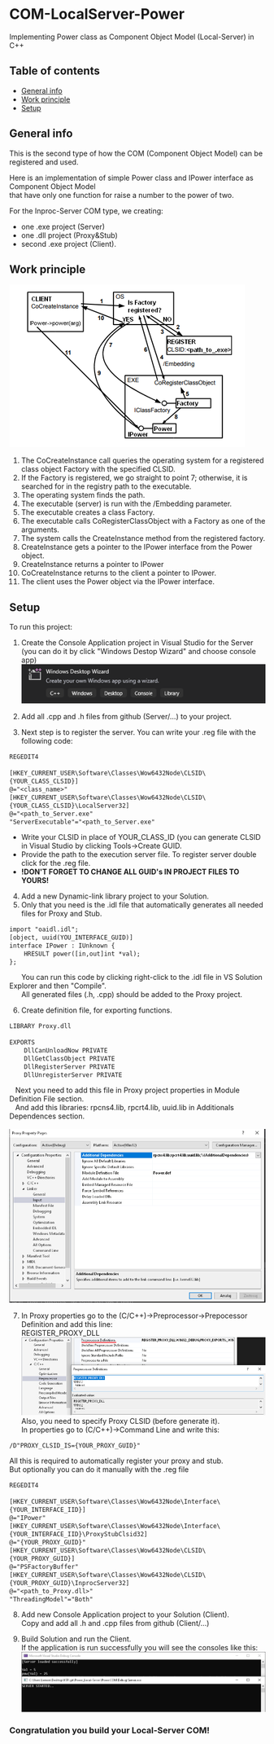 # COM-LocalServer-Power
Implementing Power class as Component Object Model (Local-Server) in C++

## Table of contents
* [General info](#general-info)
* [Work principle](#work-principle)
* [Setup](#setup)

## General info
This is the second type of how the COM (Component Object Model) can be registered and used. </br>

Here is an implementation of simple Power class and IPower interface as Component Object Model </br> 
that have only one function for raise a number to the power of two. </br>

For the Inproc-Server COM type, we creating:
* one .exe project (Server)
* one .dll project (Proxy&Stub)
* second .exe project (Client). </br>


## Work principle
![alt text](img/WorkPrinciple.PNG "Work Principle") </br>
1. The CoCreateInstance call queries the operating system for a registered class object Factory with the specified CLSID.
2. If the Factory is registered, we go straight to point 7; otherwise, it is searched for in the registry path to the executable.
3. The operating system finds the path.
4. The executable (server) is run with the /Embedding parameter.
5. The executable creates a class Factory.
6. The executable calls CoRegisterClassObject with a Factory as one of the arguments.
7. The system calls the CreateInstance method from the registered factory.
8. CreateInstance gets a pointer to the IPower interface from the Power object.
9. CreateInstance returns a pointer to IPower
10. CoCreateInstance returns to the client a pointer to IPower.
11. The client uses the Power object via the IPower interface.

## Setup
To run this project:
1. Create the Console Application project in Visual Studio for the Server </br>
(you can do it by click "Windows Destop Wizard" and choose console app) </br>
![alt text](img/wizard_proj.PNG "Wizard") </br>

2. Add all .cpp and .h files from github (Server/...) to your project. </br>

3. Next step is to register the server. You can write your .reg file with the following code: </br>
```
REGEDIT4

[HKEY_CURRENT_USER\Software\Classes\Wow6432Node\CLSID\{YOUR_CLASS_CLSID}]
@="<class_name>"
[HKEY_CURRENT_USER\Software\Classes\Wow6432Node\CLSID\{YOUR_CLASS_CLSID}\LocalServer32]
@="<path_to_Server.exe"
"ServerExecutable"="<path_to_Server.exe"
``` 
* Write your CLSID in place of YOUR_CLASS_ID (you can generate CLSID in Visual Studio by clicking Tools->Create GUID. </br>
* Provide the path to the execution server file. To register server double click for the .reg file. </br>
* <b>!DON'T FORGET TO CHANGE ALL GUID's IN PROJECT FILES TO YOURS! </b></br>

4. Add a new Dynamic-link library project to your Solution.
5. Only that you need is the .idl file that automatically generates all needed files for Proxy and Stub. <br>
```
import "oaidl.idl";
[object, uuid(YOU_INTERFACE_GUID)]
interface IPower : IUnknown {
	HRESULT power([in,out]int *val);
};
```
&nbsp; &nbsp; &nbsp; You can run this code by clicking right-click to the .idl file in VS Solution Explorer and then "Compile". </br>
&nbsp; &nbsp; &nbsp; All generated files (.h, .cpp) should be added to the Proxy project.

6. Create definition file, for exporting functions. </br>
```
LIBRARY Proxy.dll

EXPORTS
	DllCanUnloadNow PRIVATE
	DllGetClassObject PRIVATE
	DllRegisterServer PRIVATE
	DllUnregisterServer PRIVATE
```
&nbsp;&nbsp;&nbsp;Next you need to add this file in Proxy project properties in Module Definition File section. </br>
&nbsp;&nbsp;&nbsp;And add this libraries: rpcns4.lib, rpcrt4.lib, uuid.lib in Additionals Dependences section. </br>
&nbsp;&nbsp;&nbsp;![alt text](img/PowerDefinition.PNG "Def file") </br>

7. In Proxy properties go to the (C/C++)->Preprocessor->Prepocessor Definition and add this line: </br>
REGISTER_PROXY_DLL
![alt text](img/PreProc.png "Preproc") </br> 
Also, you need to specify Proxy CLSID (before generate it). </br>
In properties go to (C/C++)->Command Line and write this:
```
/D"PROXY_CLSID_IS={YOUR_PROXY_GUID}" 
```

All this is required to automatically register your proxy and stub. </br>
But optionally you can do it manually with the .reg file </br>

```
REGEDIT4

[HKEY_CURRENT_USER\Software\Classes\Wow6432Node\Interface\{YOUR_INTERFACE_IID}]
@="IPower"
[HKEY_CURRENT_USER\Software\Classes\Wow6432Node\Interface\{YOUR_INTERFACE_IID}\ProxyStubClsid32]
@="{YOUR_PROXY_GUID}"
[HKEY_CURRENT_USER\Software\Classes\Wow6432Node\CLSID\{YOUR_PROXY_GUID}]
@="PSFactoryBuffer"
[HKEY_CURRENT_USER\Software\Classes\Wow6432Node\CLSID\{YOUR_PROXY_GUID}\InprocServer32]
@="<path_to_Proxy.dll>"
"ThreadingModel"="Both"
```

8. Add new Console Application project to your Solution (Client). </br>
Copy and add all .h and .cpp files from github (Client/...) </br>

9. Build Solution and run the Client. </br>
If the application is run successfully you will see the consoles like this:
![alt text](img/result.PNG "Run Application") </br>

### Congratulation you build your Local-Server COM!
